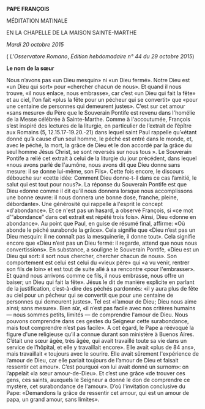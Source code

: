 **PAPE FRANÇOIS**

MÉDITATION MATINALE

EN LA CHAPELLE DE LA MAISON SAINTE-MARTHE

*Mardi 20 octobre 2015*

( *L'Osservatore Romano*, *Édition hebdomadaire n° 44 du 29 octobre 2015*)

**Le nom de la sœur**

Nous n’avons pas «un Dieu mesquin» ni «un Dieu fermé». Notre Dieu est «un Dieu qui sort» pour «chercher chacun de nous». Et quand il nous trouve, «il nous enlace, nous embrasse», car c’est «un Dieu qui fait la fête» et au ciel, l'on fait «plus la fête pour un pécheur qui se convertit» que «pour une centaine de personnes qui demeurent justes». C’est sur cet amour «sans mesure» du Père que le Souverain Pontife est revenu dans l'homélie de la Messe célébrée à Sainte-Marthe. Comme à l'accoutumée, François s’est inspiré des lectures de la liturgie, en particulier de l’extrait de l’épître aux Romains (5, 12.15.17-19.20.-21) dans lequel saint Paul rappelle qu’«étant donné qu’à cause d'un seul homme, le péché est entré dans le monde, et, avec le péché, la mort, la grâce de Dieu et le don accordé par la grâce du seul homme Jésus Christ, se sont reversés sur nous tous ». Le Souverain Pontife a relié cet extrait à celui de la liturgie du jour précédent, dans lequel «nous avons parlé de l'aumône, nous avons dit que Dieu donne sans mesure: il se donne lui-même, son Fils». Cette fois encore, le discours débouche sur «cette idée: Comment Dieu donne-t-il dans ce cas l’amitié, le salut qui est tout pour nous?». La réponse du Souverain Pontife est que Dieu «donne comme il dit qu'il nous donnera lorsque nous accomplissons une bonne œuvre: il nous donnera une bonne dose, franche, pleine, débordante». Une générosité qui rappelle à l'esprit le concept «d'abondance». Et ce n'est pas un hasard, a observé François, si «ce mot d’“abondance” dans cet extrait est répété trois fois». Ainsi, Dieu «donne en abondance». Au point que Paul, en guise de résumé final, affirme: «Où abonde le péché surabonde la grâce». Cela signifie que «Dieu n’est pas un Dieu mesquin: il ne connaît pas la mesquinerie, il donne tout». Cela signifie encore que «Dieu n’est pas un Dieu fermé: il regarde, attend que nous nous convertissions». En substance, a souligne le Souverain Pontife, «Dieu est un Dieu qui sort: il sort nous chercher, chercher chacun de nous». Son comportement est celui est celui du «vieux père» qui «a vu venir, rentrer son fils de loin» et est tout de suite allé à sa rencontre «pour l'embrasser». Et quand nous arrivons comme ce fils, il nous embrasse, nous offre un baiser; un Dieu qui fait la fête». Jésus le dit de manière explicite en parlant de la justification, c’est-à-dire des péchés pardonnés: «il y aura plus de fête au ciel pour un pécheur qui se convertit que pour une centaine de personnes qui demeurent justes». Tel est «l’amour de Dieu; Dieu nous aime ainsi; sans mesure». Bien sûr, «il n’est pas facile avec nos critères humains — nous sommes petits, limités — de comprendre l'amour de Dieu. Nous pouvons comprendre dans ces gestes du Seigneur cette surabondance, mais tout comprendre n’est pas facile». A cet égard, le Pape a réévoqué la figure d'une religieuse qu’il a connue durant son ministère à Buenos Aires. C’était une sœur âgée, très âgée, qui avait travaillé toute sa vie dans un service de l’hôpital, et elle y travaillait encore». Elle avait «plus de 84 ans», mais travaillait « toujours avec le sourire. Elle avait sûrement l'expérience de l’amour de Dieu, car elle parlait toujours de l’amour de Dieu et faisait ressentir cet amour». C’est pourquoi «on lui avait donné un surnom»: on l’appelait «la sœur amour-de-Dieu». Et c’est une grâce «de trouver ces gens, ces saints, auxquels le Seigneur a donné le don de comprendre ce mystère, cet surabondance de l'amour». D’où l'invitation conclusive du Pape: «Demandons la grâce de ressentir cet amour, qui est un amour de papa, un grand amour, sans limites».